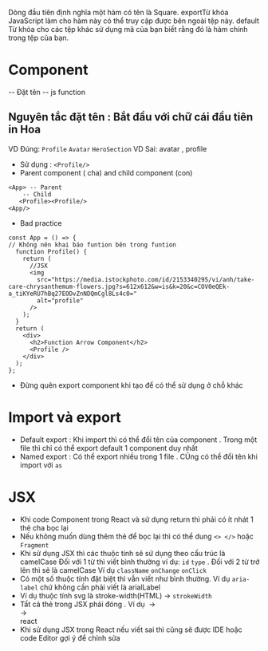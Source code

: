 
Dòng đầu tiên định nghĩa một hàm có tên là Square. exportTừ khóa JavaScript làm cho hàm này có thể truy cập được bên ngoài tệp này. 
default Từ khóa cho các tệp khác sử dụng mã của bạn biết rằng đó là hàm chính trong tệp của bạn.
# Component
-- Đặt tên
-- js function

## Nguyên tắc đặt tên : Bắt đầu với chữ cái đầu tiên in Hoa

VD Đúng: `Profile` `Avatar` `HeroSection`
VD Sai: avatar , profile

- Sử dụng : `<Profile/>`
- Parent component ( cha) and child component (con)

```tsx
<App> -- Parent
    -- Child
   <Profile><Profile/>
<App/>
```

- Bad practice

```tsx
const App = () => {
// Không nên khai báo funtion bên trong funtion
  function Profile() {
    return (
      //JSX
      <img
        src="https://media.istockphoto.com/id/2153340295/vi/anh/take-care-chrysanthemum-flowers.jpg?s=612x612&w=is&k=20&c=COV0eQEk-a_tiKYeRU7hBq27EODvZnNDQmCgl8Ls4c0="
        alt="profile"
      />
    );
  }
  return (
    <div>
      <h2>Function Arrow Component</h2>
      <Profile />
    </div>
  );
};
```

- Đừng quên export component khi tạo để có thể sử dụng ở chỗ khác
# Import và export

- Default export : Khi import thì có thể đổi tên của component . Trong một file thì chỉ có thể export default 1 component duy nhất
- Named export : Có thể export nhiều trong 1 file . CŨng có thể đổi tên khi import với ` as `

# JSX
- Khi code Component trong React và sử dụng return thì phải có ít nhát 1 thẻ cha bọc lại
- Nếu không muốn dùng thêm thẻ để bọc lại thì có thể dung `<> </>` hoặc `Fragment`
- Khi sử dụng JSX thì các thuộc tinh sẽ sử dụng theo cấu trúc là camelCase Đối với 1 từ thì viết bình thường ví dụ: `id` `type` . Đối với 2 từ trở lên thì sẽ là camelCase Ví dụ `className`
`onChange` `onClick`
- Có một số thuộc tính đặt biệt thì vẫn viết như bình thường. Ví dụ `aria-label` chứ không cần phải viết là arialLabel
- Ví dụ thuộc tính svg là stroke-width(HTML) -> `strokeWidth`
- Tất cả thẻ trong JSX phải đóng . Ví dụ <img> -> <img/>  <div/> -> <div>react </div>
- Khi sử dụng JSX trong React nếu viết sai thì cũng sẽ được IDE hoặc code Editor gợi ý để chỉnh sửa


